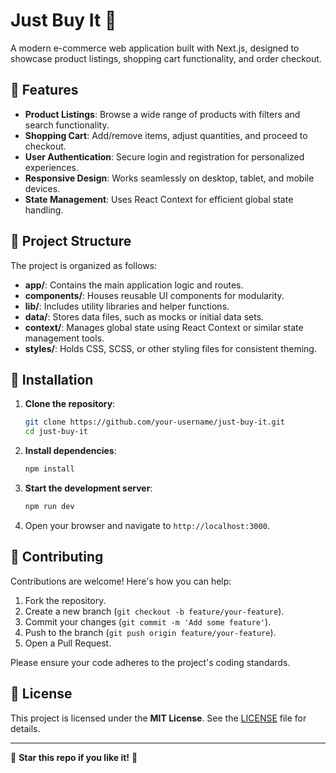 # Just Buy It 🛒

A modern e-commerce web application built with Next.js, designed to showcase product listings, shopping cart functionality, and order checkout.

## 🚀 Features

- **Product Listings**: Browse a wide range of products with filters and search functionality.
- **Shopping Cart**: Add/remove items, adjust quantities, and proceed to checkout.
- **User Authentication**: Secure login and registration for personalized experiences.
- **Responsive Design**: Works seamlessly on desktop, tablet, and mobile devices.
- **State Management**: Uses React Context for efficient global state handling.

## 📁 Project Structure

The project is organized as follows:

- **app/**: Contains the main application logic and routes.
- **components/**: Houses reusable UI components for modularity.
- **lib/**: Includes utility libraries and helper functions.
- **data/**: Stores data files, such as mocks or initial data sets.
- **context/**: Manages global state using React Context or similar state management tools.
- **styles/**: Holds CSS, SCSS, or other styling files for consistent theming.

## 🔧 Installation

1. **Clone the repository**:

   ```bash
   git clone https://github.com/your-username/just-buy-it.git
   cd just-buy-it
   ```

2. **Install dependencies**:

   ```bash
   npm install
   ```

3. **Start the development server**:

   ```bash
   npm run dev
   ```

4. Open your browser and navigate to `http://localhost:3000`.

## 🤝 Contributing

Contributions are welcome! Here's how you can help:

1. Fork the repository.
2. Create a new branch (`git checkout -b feature/your-feature`).
3. Commit your changes (`git commit -m 'Add some feature'`).
4. Push to the branch (`git push origin feature/your-feature`).
5. Open a Pull Request.

Please ensure your code adheres to the project's coding standards.

## 📜 License

This project is licensed under the **MIT License**. See the [LICENSE](LICENSE) file for details.

---

🌟 **Star this repo if you like it!** 🌟

